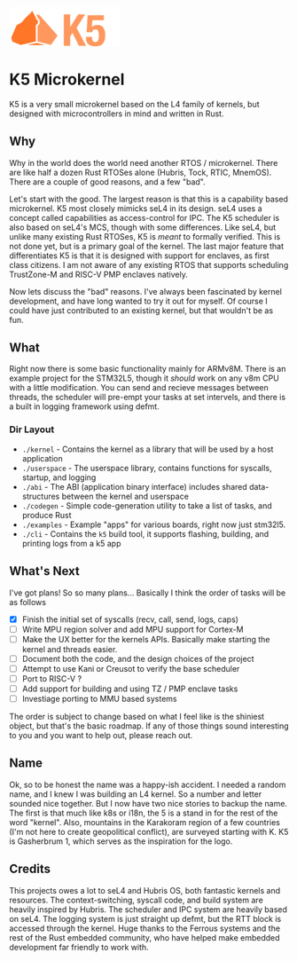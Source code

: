 <img src = "./docs/assets/logo.png" width="200px"/>

# K5 Microkernel

K5 is a very small microkernel based on the L4 family of kernels, but designed with microcontrollers in mind and written in Rust.

## Why

Why in the world does the world need another RTOS / microkernel. There are like half a dozen Rust RTOSes alone (Hubris, Tock, RTIC, MnemOS). There are a couple of good reasons, and a few "bad".

Let's start with the good. The largest reason is that this is a capability based microkernel. K5 most closely mimicks seL4 in its design. seL4 uses a concept called capabilities as access-control for IPC. The K5 scheduler is also based on seL4's MCS, though with some differences. Like seL4, but unlike many existing Rust RTOSes, K5 is *meant* to formally verified. This is not done yet, but is a primary goal of the kernel. The last major feature that differentiates K5 is that it is designed with support for enclaves, as first class citizens. I am not aware of any existing RTOS that supports scheduling TrustZone-M and RISC-V PMP enclaves natively. 

Now lets discuss the "bad" reasons. I've always been fascinated by kernel development, and have long wanted to try it out for myself. Of course I could have just contributed to an existing kernel, but that wouldn't be as fun. 

## What
Right now there is some basic functionality mainly for ARMv8M. There is an example project for the STM32L5, though it *should* work on any v8m CPU with a little modification. You can send and recieve messages between threads, the scheduler will pre-empt your tasks at set intervels, and there is a built in logging framework using defmt.

### Dir Layout
- `./kernel` - Contains the kernel as a library that will be used by a host application
- `./userspace` - The userspace library, contains functions for syscalls, startup, and logging
- `./abi` - The ABI (application binary interface) includes shared data-structures between the kernel and userspace
- `./codegen` - Simple code-generation utility to take a list of tasks, and produce Rust
- `./examples` - Example "apps" for various boards, right now just stm32l5.
- `./cli` - Contains the `k5` build tool, it supports flashing, building, and printing logs from a k5 app


## What's Next

I've got plans! So so many plans... Basically I think the order of tasks will be as follows
- [X] Finish the initial set of syscalls (recv, call, send, logs, caps)
- [ ] Write MPU region solver and add MPU support for Cortex-M
- [ ] Make the UX better for the kernels APIs. Basically make starting the kernel and threads easier.
- [ ] Document both the code, and the design choices of the project
- [ ] Attempt to use Kani or Creusot to verify the base scheduler
- [ ] Port to RISC-V ?
- [ ] Add support for building and using TZ / PMP enclave tasks
- [ ] Investiage porting to MMU based systems

The order is subject to change based on what I feel like is the shiniest object, but that's the basic roadmap. If any of those things sound interesting to you and you want to help out, please reach out.


## Name

Ok, so to be honest the name was a happy-ish accident. I needed a random name, and I knew I was building an L4 kernel. So a number and letter sounded nice together. But I now have two nice stories to backup the name. The first is that much like k8s or i18n, the 5 is a stand in for the rest of the word "kernel". Also, mountains in the Karakoram region of a few countries (I'm not here to create geopolitical conflict), are surveyed starting with K. K5 is Gasherbrum 1, which serves as the inspiration for the logo.

## Credits
This projects owes a lot to seL4 and Hubris OS, both fantastic kernels and resources. The context-switching, syscall code, and build system are heavily inspired by Hubris. The scheduler and IPC system are heavily based on seL4. The logging system is just straight up defmt, but the RTT block is accessed through the kernel. Huge thanks to the Ferrous systems and the rest of the Rust embedded community, who have helped make embedded development far friendly to work with. 

